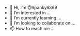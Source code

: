 - 👋 Hi, I’m @Spanky6369
- 👀 I’m interested in ...
- 🌱 I’m currently learning ...
- 💞️ I’m looking to collaborate on ...
- 📫 How to reach me ...

<!---
Spanky6369/Spanky6369 is a ✨ special ✨
 repository because its `README.md` (this file) appears on your GitHub profile.
You can click the Preview link to take a look at your changes.
--->

